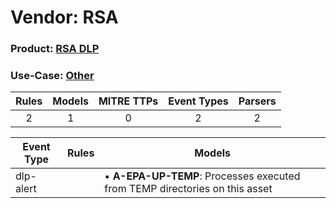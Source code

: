 Vendor: RSA
===========
### Product: [RSA DLP](../ds_rsa_rsa_dlp.md)
### Use-Case: [Other](../../../../UseCases/uc_other.md)

| Rules | Models | MITRE TTPs | Event Types | Parsers |
|:-----:|:------:|:----------:|:-----------:|:-------:|
|   2   |   1    |     0      |      2      |    2    |

| Event Type | Rules | Models                                                                          |
| ---------- | ----- | ------------------------------------------------------------------------------- |
| dlp-alert  |       |  • <b>A-EPA-UP-TEMP</b>: Processes executed from TEMP directories on this asset |